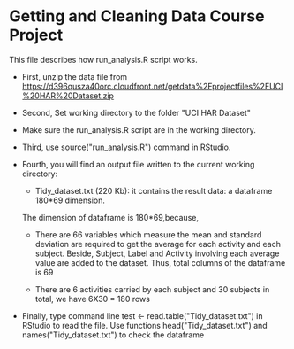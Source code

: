 Getting and Cleaning Data Course Project
========================================
This file describes how run_analysis.R script works.

* First, unzip the data file from https://d396qusza40orc.cloudfront.net/getdata%2Fprojectfiles%2FUCI%20HAR%20Dataset.zip

* Second, Set working directory to the folder "UCI HAR Dataset"

* Make sure the run_analysis.R script are in the working directory.

* Third, use source("run_analysis.R") command in RStudio. 

* Fourth, you will find an output file written to the current working directory:
  
  - Tidy_dataset.txt (220 Kb): it contains the result data: a dataframe 180*69 dimension.
  
  The dimension of dataframe is 180*69,because, 
  
  - There are 66 variables which measure the mean and standard deviation are required to get the average for each activity and each subject. 
    Beside, Subject, Label and Activity involving each average value are added to the dataset. Thus, total columns of the dataframe is 69
  
  - There are 6 activities carried by each subject and 30 subjects in total, we have 6X30 = 180 rows

* Finally, type command line test <- read.table("Tidy_dataset.txt") in RStudio to read the file. Use functions head("Tidy_dataset.txt") and names("Tidy_dataset.txt") to check the dataframe